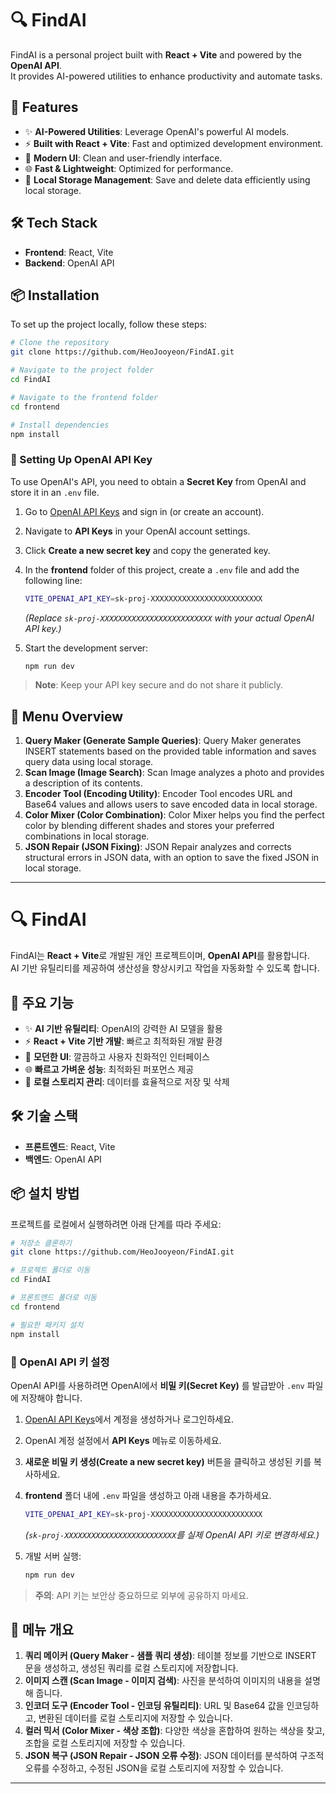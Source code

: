# 🔍 FindAI

FindAI is a personal project built with **React + Vite** and powered by the **OpenAI API**.  
It provides AI-powered utilities to enhance productivity and automate tasks.

## 🚀 Features

- ✨ **AI-Powered Utilities**: Leverage OpenAI's powerful AI models.
- ⚡ **Built with React + Vite**: Fast and optimized development environment.
- 🎨 **Modern UI**: Clean and user-friendly interface.
- 🌐 **Fast & Lightweight**: Optimized for performance.
- 💾 **Local Storage Management**: Save and delete data efficiently using local storage.

## 🛠️ Tech Stack

- **Frontend**: React, Vite
- **Backend**: OpenAI API

## 📦 Installation

To set up the project locally, follow these steps:

```sh
# Clone the repository
git clone https://github.com/HeoJooyeon/FindAI.git

# Navigate to the project folder
cd FindAI

# Navigate to the frontend folder
cd frontend

# Install dependencies
npm install
```

### 🔑 Setting Up OpenAI API Key

To use OpenAI's API, you need to obtain a **Secret Key** from OpenAI and store it in an `.env` file.

1. Go to [OpenAI API Keys](https://platform.openai.com/signup/) and sign in (or create an account).
2. Navigate to **API Keys** in your OpenAI account settings.
3. Click **Create a new secret key** and copy the generated key.
4. In the **frontend** folder of this project, create a `.env` file and add the following line:

   ```sh
   VITE_OPENAI_API_KEY=sk-proj-XXXXXXXXXXXXXXXXXXXXXXXXX
   ```

   _(Replace `sk-proj-XXXXXXXXXXXXXXXXXXXXXXXXX` with your actual OpenAI API key.)_

5. Start the development server:

   ```sh
   npm run dev
   ```

> **Note**: Keep your API key secure and do not share it publicly.

## 📌 Menu Overview

1. **Query Maker (Generate Sample Queries)**: Query Maker generates INSERT statements based on the provided table information and saves query data using local storage.
2. **Scan Image (Image Search)**: Scan Image analyzes a photo and provides a description of its contents.
3. **Encoder Tool (Encoding Utility)**: Encoder Tool encodes URL and Base64 values and allows users to save encoded data in local storage.
4. **Color Mixer (Color Combination)**: Color Mixer helps you find the perfect color by blending different shades and stores your preferred combinations in local storage.
5. **JSON Repair (JSON Fixing)**: JSON Repair analyzes and corrects structural errors in JSON data, with an option to save the fixed JSON in local storage.

---

# 🔍 FindAI

FindAI는 **React + Vite**로 개발된 개인 프로젝트이며, **OpenAI API**를 활용합니다.  
AI 기반 유틸리티를 제공하여 생산성을 향상시키고 작업을 자동화할 수 있도록 합니다.

## 🚀 주요 기능

- ✨ **AI 기반 유틸리티**: OpenAI의 강력한 AI 모델을 활용
- ⚡ **React + Vite 기반 개발**: 빠르고 최적화된 개발 환경
- 🎨 **모던한 UI**: 깔끔하고 사용자 친화적인 인터페이스
- 🌐 **빠르고 가벼운 성능**: 최적화된 퍼포먼스 제공
- 💾 **로컬 스토리지 관리**: 데이터를 효율적으로 저장 및 삭제

## 🛠️ 기술 스택

- **프론트엔드**: React, Vite
- **백엔드**: OpenAI API

## 📦 설치 방법

프로젝트를 로컬에서 실행하려면 아래 단계를 따라 주세요:

```sh
# 저장소 클론하기
git clone https://github.com/HeoJooyeon/FindAI.git

# 프로젝트 폴더로 이동
cd FindAI

# 프론트엔드 폴더로 이동
cd frontend

# 필요한 패키지 설치
npm install
```

### 🔑 OpenAI API 키 설정

OpenAI API를 사용하려면 OpenAI에서 **비밀 키(Secret Key)** 를 발급받아 `.env` 파일에 저장해야 합니다.

1. [OpenAI API Keys](https://platform.openai.com/signup/)에서 계정을 생성하거나 로그인하세요.
2. OpenAI 계정 설정에서 **API Keys** 메뉴로 이동하세요.
3. **새로운 비밀 키 생성(Create a new secret key)** 버튼을 클릭하고 생성된 키를 복사하세요.
4. **frontend** 폴더 내에 `.env` 파일을 생성하고 아래 내용을 추가하세요.

   ```sh
   VITE_OPENAI_API_KEY=sk-proj-XXXXXXXXXXXXXXXXXXXXXXXXX
   ```

   _(`sk-proj-XXXXXXXXXXXXXXXXXXXXXXXXX`를 실제 OpenAI API 키로 변경하세요.)_

5. 개발 서버 실행:

   ```sh
   npm run dev
   ```

> **주의**: API 키는 보안상 중요하므로 외부에 공유하지 마세요.

## 📌 메뉴 개요

1. **쿼리 메이커 (Query Maker - 샘플 쿼리 생성)**: 테이블 정보를 기반으로 INSERT 문을 생성하고, 생성된 쿼리를 로컬 스토리지에 저장합니다.
2. **이미지 스캔 (Scan Image - 이미지 검색)**: 사진을 분석하여 이미지의 내용을 설명해 줍니다.
3. **인코더 도구 (Encoder Tool - 인코딩 유틸리티)**: URL 및 Base64 값을 인코딩하고, 변환된 데이터를 로컬 스토리지에 저장할 수 있습니다.
4. **컬러 믹서 (Color Mixer - 색상 조합)**: 다양한 색상을 혼합하여 원하는 색상을 찾고, 조합을 로컬 스토리지에 저장할 수 있습니다.
5. **JSON 복구 (JSON Repair - JSON 오류 수정)**: JSON 데이터를 분석하여 구조적 오류를 수정하고, 수정된 JSON을 로컬 스토리지에 저장할 수 있습니다.

---
